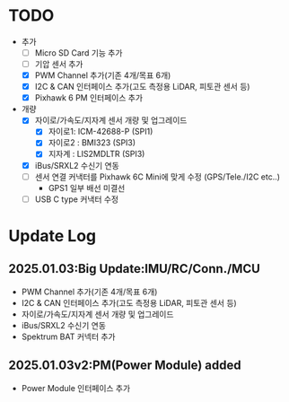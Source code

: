 # TODO

- 추가 
  - [ ] Micro SD Card 기능 추가
  - [ ] 기압 센서 추가
  - [x] PWM Channel 추가(기존 4개/목표 6개)
  - [x] I2C & CAN 인터페이스 추가(고도 측정용 LiDAR, 피토관 센서 등)
  - [x] Pixhawk 6 PM 인터페이스 추가
- 개량
  - [x] 자이로/가속도/지자계 센서 개량 및 업그레이드
    - [x] 자이로1: ICM-42688-P (SPI1)
    - [x] 자이로2 : BMI323 (SPI3)
    - [x] 지자계 : LIS2MDLTR (SPI3)
  - [x] iBus/SRXL2 수신기 연동
  - [ ] 센서 연결 커낵터를 Pixhawk 6C Mini에 맞게 수정 (GPS/Tele./I2C etc..)
	- GPS1 일부 배선 미결선
  - [ ] USB C type 커낵터 수정

# Update Log

## 2025.01.03:Big Update:IMU/RC/Conn./MCU
- PWM Channel 추가(기존 4개/목표 6개)
- I2C & CAN 인터페이스 추가(고도 측정용 LiDAR, 피토관 센서 등)
- 자이로/가속도/지자계 센서 개량 및 업그레이드
- iBus/SRXL2 수신기 연동
- Spektrum BAT 커넥터 추가

## 2025.01.03v2:PM(Power Module) added
- Power Module 인터페이스 추가
